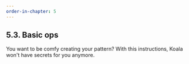 ```yaml
---
order-in-chapter: 5
---
```


## 5.3. Basic ops

You want to be comfy creating your pattern? With this instructions, Koala won't have secrets for you anymore.
